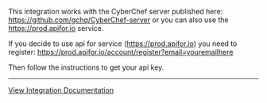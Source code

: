 This integration works with the CyberChef server published here: https://github.com/gchq/CyberChef-server or you can also use the https://prod.apifor.io service. 

If you decide to use api for service (https://prod.apifor.io) you need to register:
https://prod.apifor.io/account/register?email=youremailhere

Then follow the instructions to get your api key. 

---
[View Integration Documentation](https://xsoar.pan.dev/docs/reference/integrations/cyber-chef)